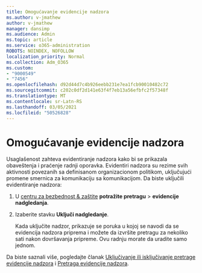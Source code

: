 ```yaml
---
title: Omogućavanje evidencije nadzora
ms.author: v-jmathew
author: v-jmathew
manager: dansimp
ms.audience: Admin
ms.topic: article
ms.service: o365-administration
ROBOTS: NOINDEX, NOFOLLOW
localization_priority: Normal
ms.collection: Adm_O365
ms.custom:
- "9000549"
- "7456"
ms.openlocfilehash: d92d44d7c4b926eebb231e7ea1fcb90010482c72
ms.sourcegitcommit: c202c0df2d141e63f4f7eb13a56efbfc2f57348f
ms.translationtype: MT
ms.contentlocale: sr-Latn-RS
ms.lasthandoff: 03/05/2021
ms.locfileid: "50526828"
---
```

# <a name="enable-the-audit-log"></a>Omogućavanje evidencije nadzora

Usaglašenost zahteva evidentiranje nadzora kako bi se prikazala obaveštenja i praćenje radnji oporavka. Evidentiri nadzora su rezime svih aktivnosti povezanih sa definisanom organizacionom politikom, uključujući promene smernica za komunikaciju sa komunikacijom. Da biste uključili evidentiranje nadzora:

1. U [centru za bezbednost & zaštite](https://go.microsoft.com/fwlink/?linkid=2101341) **potražite pretragu**  >  **evidencije nadgledanja**.
2. Izaberite stavku **Uključi nadgledanje**.

    Kada uključite nadzor, prikazuje se poruka u kojoj se navodi da se evidencija nadzora priprema i možete da izvršite pretragu za nekoliko sati nakon dovršavanja pripreme. Ovu radnju morate da uradite samo jednom.

Da biste saznali više, pogledajte članak [Uključivanje ili isključivanje pretrage evidencije nadzora](https://go.microsoft.com/fwlink/?linkid=2129077) i [Pretraga evidencije nadzora](https://go.microsoft.com/fwlink/?linkid=2123729).
